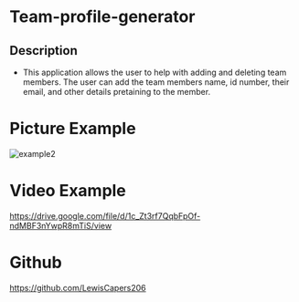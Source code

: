 # Team-profile-generator

## Description
- This application allows the user to help with adding and deleting team members. The user can add the team members name, id number, their email, and other details pretaining to the member.



# Picture Example
![example2](https://user-images.githubusercontent.com/51279438/130158028-b5fbd511-6cd1-4f53-b8c0-e4ca04c7c570.png)

# Video Example
https://drive.google.com/file/d/1c_Zt3rf7QqbFpOf-ndMBF3nYwpR8mTiS/view

# Github
https://github.com/LewisCapers206
